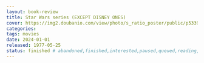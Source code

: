 ```yaml
---
layout: book-review
title: Star Wars series (EXCEPT DISNEY ONES)
cover: https://img2.doubanio.com/view/photo/s_ratio_poster/public/p533908031.webp
categories:
tags: movies
date: 2024-01-01
released: 1977-05-25
status: finished # abandoned,finished,interested,paused,queued,reading,reread
---
```

